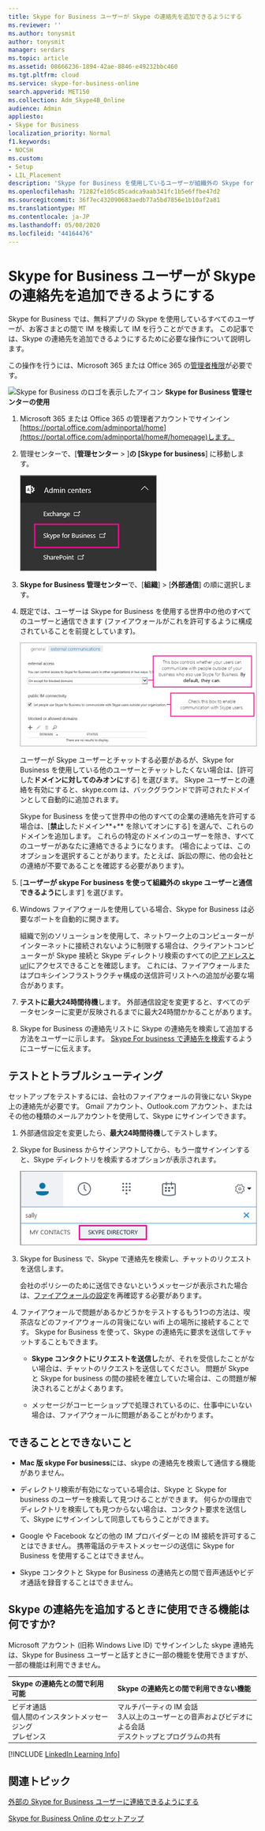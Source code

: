 ```yaml
---
title: Skype for Business ユーザーが Skype の連絡先を追加できるようにする
ms.reviewer: ''
ms.author: tonysmit
author: tonysmit
manager: serdars
ms.topic: article
ms.assetid: 08666236-1894-42ae-8846-e49232bbc460
ms.tgt.pltfrm: cloud
ms.service: skype-for-business-online
search.appverid: MET150
ms.collection: Adm_Skype4B_Online
audience: Admin
appliesto:
- Skype for Business
localization_priority: Normal
f1.keywords:
- NOCSH
ms.custom:
- Setup
- LIL_Placement
description: 'Skype for Business を使用しているユーザーが組織外の Skype for Business ユーザーに連絡し、連絡先リストに追加できるようにする方法について説明します。 '
ms.openlocfilehash: 71282fe105c85cadca9aab341fc1b5e6ffbe47d2
ms.sourcegitcommit: 36f7ec432090683aedb77a5bd7856e1b10af2a81
ms.translationtype: MT
ms.contentlocale: ja-JP
ms.lasthandoff: 05/08/2020
ms.locfileid: "44164476"
---
```

# <a name="let-skype-for-business-users-add-skype-contacts"></a>Skype for Business ユーザーが Skype の連絡先を追加できるようにする

Skype for Business では、無料アプリの Skype を使用しているすべてのユーザーが、お客さまとの間で IM を検索して IM を行うことができます。 この記事では、Skype の連絡先を追加できるようにするために必要な操作について説明します。 
  
この操作を行うには、Microsoft 365 または Office 365 の[管理者権限](https://support.office.com/article/da585eea-f576-4f55-a1e0-87090b6aaa9d?ui=en-US&rs=en-US&ad=US)が必要です。

![Skype for Business のロゴを表示したアイコン](../images/sfb-logo-30x30.png) **Skype for Business 管理センターの使用**
  
1. Microsoft 365 または Office 365 の管理者アカウントでサインイン[https://portal.office.com/adminportal/home](https://portal.office.com/adminportal/home#/homepage)します。
    
2. 管理センターで、[**管理センター** > ]**の [Skype for business**] に移動します。 
    
    ![Skype for Business 管理センターを選びます。](../images/376a7a45-e6e3-4716-be09-d2f294d885a2.png)
  
3. **Skype for Business 管理センター**で、[**組織**]  >  [**外部通信**] の順に選択します。 
    
4. 既定では、ユーザーは Skype for Business を使用する世界中の他のすべてのユーザーと通信できます (ファイアウォールがこれを許可するように構成されていることを前提としています)。 
    
    ![[Skype for Business を使用して Skype と通信できるようにする] を選択します。](../images/333789f8-2ea6-4bbd-805b-18130f427999.png)
  
    ユーザーが Skype ユーザーとチャットする必要があるが、Skype for Business を使用している他のユーザーとチャットしたくない場合は、[許可した**ドメインに対してのみオンに**する] を選びます。 Skype ユーザーとの連絡を有効にすると、skype.com は、バックグラウンドで許可されたドメインとして自動的に追加されます。 
    
    Skype for Business を使って世界中の他のすべての企業の連絡先を許可する場合は、[**禁止**したドメイン**+** を除いてオンにする] を選んで、これらのドメインを追加します。 これらの特定のドメインのユーザーを除き、すべてのユーザーがあなたに連絡できるようになります。 (場合によっては、このオプションを選択することがあります。たとえば、訴訟の際に、他の会社との連絡が不要であることを確認する必要があります)。
    
5. [**ユーザーが skype For business を使って組織外の skype ユーザーと通信できるように**します] を選びます。 
    
6.  Windows ファイアウォールを使用している場合、Skype for Business は必要なポートを自動的に開きます。
    
    組織で別のソリューションを使用して、ネットワーク上のコンピューターがインターネットに接続されないように制限する場合は、クライアントコンピューターが Skype 接続と Skype ディレクトリ検索のすべての[IP アドレスと url](https://support.office.com/article/8548a211-3fe7-47cb-abb1-355ea5aa88a2)にアクセスできることを確認します。 これには、ファイアウォールまたはプロキシインフラストラクチャ構成の送信許可リストへの追加が必要な場合があります。
    
7. **テストに最大24時間待機**します。 外部通信設定を変更すると、すべてのデータセンターに変更が反映されるまでに最大24時間かかることがあります。
    
8. Skype for Business の連絡先リストに Skype の連絡先を検索して追加する方法をユーザーに示します。 [Skype For business で連絡先を検索](https://support.office.com/article/b12500ef-e37f-4d22-aade-c11277e53f19)するようにユーザーに伝えます。
    
## <a name="test-and-troubleshoot"></a>テストとトラブルシューティング

セットアップをテストするには、会社のファイアウォールの背後にない Skype 上の連絡先が必要です。 Gmail アカウント、Outlook.com アカウント、またはその他の種類のメールアカウントを使用して、Skype にサインインできます。
  
1. 外部通信設定を変更したら、**最大24時間待機**してテストします。
    
2. Skype for Business からサインアウトしてから、もう一度サインインすると、Skype ディレクトリを検索するオプションが表示されます。 
    
    ![Skype ディレクトリが強調表示されている場合は、Skype アカウントを持っているユーザーを検索できます。](../images/76ee9fab-1ac3-4f4a-9569-f5f2606dbb7a.png)
  
3. Skype for Business で、Skype で連絡先を検索し、チャットのリクエストを送信します。 
    
    会社のポリシーのために送信できないというメッセージが表示された場合は、[ファイアウォールの設定](https://support.office.com/article/8548a211-3fe7-47cb-abb1-355ea5aa88a2)を再確認する必要があります。 
    
4. ファイアウォールで問題があるかどうかをテストするもう1つの方法は、喫茶店などのファイアウォールの背後にない wifi 上の場所に接続することです。 Skype for Business を使って、Skype の連絡先に要求を送信してチャットすることもできます。 
    
   - **Skype コンタクトにリクエストを送信し**たが、それを受信したことがない場合は、チャットのリクエストを送信してください。 問題が Skype と Skype for business の間の接続を確立していた場合は、この問題が解決されることがよくあります。
    
   - メッセージがコーヒーショップで処理されているのに、仕事中にいない場合は、ファイアウォールに問題があることがわかります。 
    
## <a name="what-you-can-and-cant-do"></a>できることとできないこと

- **Mac 版 skype For business**には、skype の連絡先を検索して通信する機能がありません。
    
- ディレクトリ検索が有効になっている場合は、Skype と Skype for business のユーザーを検索して見つけることができます。 何らかの理由でディレクトリを検索しても見つからない場合は、コンタクト要求を送信して、Skype にサインインして同意してもらうことができます。 
    
- Google や Facebook などの他の IM プロバイダーとの IM 接続を許可することはできません。 携帯電話のテキストメッセージの送信に Skype for Business を使用することはできません。

- Skype コンタクトと Skype for Business の連絡先との間で音声通話やビデオ通話を録音することはできません。
    
## <a name="what-features-are-available-when-adding-skype-contacts"></a>Skype の連絡先を追加するときに使用できる機能は何ですか?

Microsoft アカウント (旧称 Windows Live ID) でサインインした skype 連絡先は、Skype for Business ユーザーと話すときに一部の機能を使用できますが、一部の機能は利用できません。
  
|**Skype の連絡先との間で利用可能**|**Skype の連絡先との間で利用できない機能**|
|:-----|:-----|
| ビデオ通話 <br/>  個人間のインスタントメッセージング <br/>  プレゼンス <br/> | マルチパーティの IM 会話 <br/>  3人以上のユーザーとの音声およびビデオによる会話 <br/>  デスクトップとプログラムの共有 <br/> |
   
[!INCLUDE [LinkedIn Learning Info](../../common/office/linkedin-learning-info.md)]
   
## <a name="related-topics"></a>関連トピック

[外部の Skype for Business ユーザーに連絡できるようにする](allow-users-to-contact-external-skype-for-business-users.md)
  
[Skype for Business Online のセットアップ](set-up-skype-for-business-online.md)

  
 
